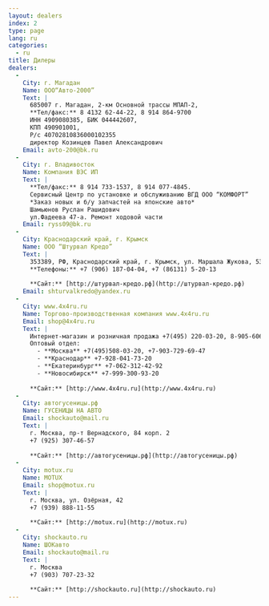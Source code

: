 ```yaml
---
layout: dealers
index: 2
type: page
lang: ru
categories:
  - ru
title: Дилеры
dealers:
  -
    City: г. Магадан
    Name: ООО“Авто-2000”
    Text: |
      685007 г. Магадан, 2-км Основной трассы МПАП-2,  
      **Тел/факс:** 8 4132 62-44-22, 8 914 864-9700  
      ИНН 4909080385, БИК 044442607,  
      КПП 490901001,  
      Р/с 40702810836000102355  
      директор Козинцев Павел Александрович  
    Email: avto-200@bk.ru
  -
    City: г. Владивосток
    Name: Компания ВЭС ИП
    Text: |
      **Тел/факс:** 8 914 733-1537, 8 914 077-4845.  
      Сервисный Центр по установке и обслуживанию ВГД ООО “КОМФОРТ”  
      *Заказ новых и б/у запчастей на японские авто*  
      Шамьюнов Руслан Рашидович  
      ул.Фадеева 47-а. Ремонт ходовой части  
    Email: ryss09@bk.ru
  -
    City: Краснодарский край, г. Крымск
    Name: ООО “Штурвал Кредо”
    Text: |
      353389, РФ, Краснодарский край, г. Крымск, ул. Маршала Жукова, 53  
      **Телефоны:** +7 (906) 187-04-04, +7 (86131) 5-20-13  
      
      **Сайт:** [http://штурвал-кредо.рф](http://штурвал-кредо.рф)
    Email: shturvalkredo@yandex.ru
  -
    City: www.4x4ru.ru
    Name: Торгово-производственная компания www.4x4ru.ru
    Email: shop@4x4ru.ru
    Text: |
      Интернет-магазин и розничная продажа +7(495) 220-03-20, 8-905-606-32-32
      Оптовый отдел:
        - **Москва** +7(495)508-03-20, +7-903-729-69-47
        - **Краснодар** +7-928-041-73-20
        - **Екатеринбург** +7-062-312-42-92
        - **Новосибирск** +7-999-300-93-20
      
      **Сайт:** [http://www.4x4ru.ru](http://www.4x4ru.ru)
  -
    City: автогусеницы.рф
    Name: ГУСЕНИЦЫ НА АВТО
    Email: shockauto@mail.ru
    Text: |
      г. Москва, пр-т Вернадского, 84 корп. 2
      +7 (925) 307-46-57
      
      **Сайт:** [http://автогусеницы.рф](http://автогусеницы.рф)
  -
    City: motux.ru
    Name: MOTUX
    Email: shop@motux.ru
    Text: |
      г. Москва, ул. Озёрная, 42
      +7 (939) 888-11-55
      
      **Сайт:** [http://motux.ru](http://motux.ru)
  -
    City: shockauto.ru
    Name: ШОКавто
    Email: shockauto@mail.ru
    Text: |
      г. Москва
      +7 (903) 707-23-32
      
      **Сайт:** [http://shockauto.ru](http://shockauto.ru)
---
```

